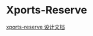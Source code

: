 # Xports-Reserve

[xports-reserve 设计文档](https://epqx3fojfo.feishu.cn/docs/doccn6obAKTEEumH77XtD7d9b9e)

